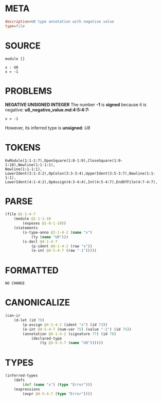 # META
~~~ini
description=U8 type annotation with negative value
type=file
~~~
# SOURCE
~~~roc
module []

x : U8
x = -1
~~~
# PROBLEMS
**NEGATIVE UNSIGNED INTEGER**
The number **-1** is **signed** because it is negative:
**u8_negative_value.md:4:5:4:7:**
```roc
x = -1
```

However, its inferred type is **unsigned**:
    _U8_

# TOKENS
~~~zig
KwModule(1:1-1:7),OpenSquare(1:8-1:9),CloseSquare(1:9-1:10),Newline(1:1-1:1),
Newline(1:1-1:1),
LowerIdent(3:1-3:2),OpColon(3:3-3:4),UpperIdent(3:5-3:7),Newline(1:1-1:1),
LowerIdent(4:1-4:2),OpAssign(4:3-4:4),Int(4:5-4:7),EndOfFile(4:7-4:7),
~~~
# PARSE
~~~clojure
(file @1-1-4-7
	(module @1-1-1-10
		(exposes @1-8-1-10))
	(statements
		(s-type-anno @3-1-4-2 (name "x")
			(ty (name "U8")))
		(s-decl @4-1-4-7
			(p-ident @4-1-4-2 (raw "x"))
			(e-int @4-5-4-7 (raw "-1")))))
~~~
# FORMATTED
~~~roc
NO CHANGE
~~~
# CANONICALIZE
~~~clojure
(can-ir
	(d-let (id 79)
		(p-assign @4-1-4-2 (ident "x") (id 73))
		(e-int @4-5-4-7 (num-var 75) (value "-1") (id 75))
		(annotation @4-1-4-2 (signature 77) (id 78)
			(declared-type
				(ty @3-5-3-7 (name "U8"))))))
~~~
# TYPES
~~~clojure
(inferred-types
	(defs
		(def (name "x") (type "Error")))
	(expressions
		(expr @4-5-4-7 (type "Error"))))
~~~